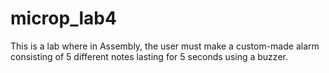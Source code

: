 # microp_lab4

This is a lab where in Assembly, the user must make a custom-made alarm consisting of 5 different notes lasting for 5 seconds using a buzzer.
